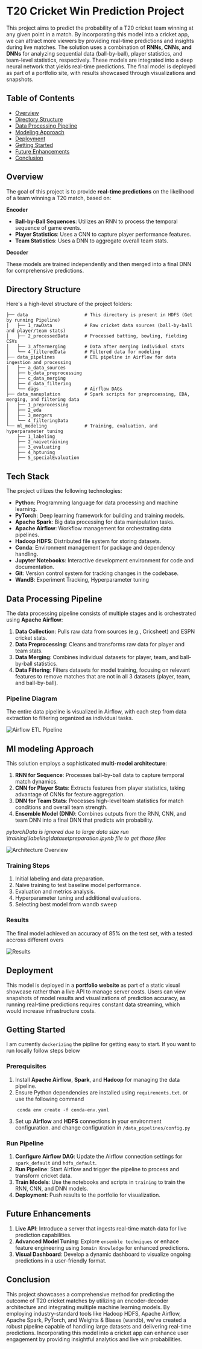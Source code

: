 # T20 Cricket Win Prediction Project

This project aims to predict the probability of a T20 cricket team winning at any given point in a match. By incorporating this model into a cricket app, we can attract more viewers by providing real-time predictions and insights during live matches. The solution uses a combination of **RNNs, CNNs, and DNNs** for analyzing sequential data (ball-by-ball), player statistics, and team-level statistics, respectively. These models are integrated into a deep neural network that yields real-time predictions. The final model is deployed as part of a portfolio site, with results showcased through visualizations and snapshots.

## Table of Contents

- [Overview](#overview)
- [Directory Structure](#directory-structure)
- [Data Processing Pipeline](#data-processing-pipeline)
- [Modeling Approach](#ml-modeling-approach)
- [Deployment](#deployment)
- [Getting Started](#getting-started)
- [Future Enhancements](#future-enhancements)
- [Conclusion](#conclusion)

## Overview

The goal of this project is to provide **real-time predictions** on the likelihood of a team winning a T20 match, based on:

**Encoder**
- **Ball-by-Ball Sequences**: Utilizes an RNN to process the temporal sequence of game events.
- **Player Statistics**: Uses a CNN to capture player performance features.
- **Team Statistics**: Uses a DNN to aggregate overall team stats.
  
**Decoder**
  
These models are trained independently and then merged into a final DNN for comprehensive predictions.

## Directory Structure

Here's a high-level structure of the project folders:

```plaintext
├── data                     # This directory is present in HDFS (Get by running Pipeline)
│   ├── 1_rawData            # Raw cricket data sources (ball-by-ball and player/team stats)
│   ├── 2_processedData      # Processed batting, bowling, fielding CSVs
│   ├── 3_aftermerging       # Data after merging individual stats
│   └── 4_filteredData       # Filtered data for modeling
├── data_pipelines           # ETL pipeline in Airflow for data ingestion and processing
│   ├── a_data_sources
│   ├── b_data_preprocessing
│   ├── c_data_merging
│   ├── d_data_filtering
│   └── dags                 # Airflow DAGs
├── data_manuplation         # Spark scripts for preprocessing, EDA, merging, and filtering data
│   ├── 1_preprocessing
│   ├── 2_eda
│   ├── 3_mergers
│   └── 4_filteringData
└── ml_modeling              # Training, evaluation, and hyperparameter tuning
    ├── 1_labeling
    ├── 2_naivetraining
    ├── 3_evaluating
    ├── 4_hptuning
    ├── 5_specialEvaluation
```

## Tech Stack

The project utilizes the following technologies:

- **Python**: Programming language for data processing and machine learning.
- **PyTorch**: Deep learning framework for building and training models.
- **Apache Spark**: Big data processing for data manipulation tasks.
- **Apache Airflow**: Workflow management for orchestrating data pipelines.
- **Hadoop HDFS**: Distributed file system for storing datasets.
- **Conda**: Environment management for package and dependency handling.
- **Jupyter Notebooks**: Interactive development environment for code and documentation.
- **Git**: Version control system for tracking changes in the codebase.
- **WandB**: Experiment Tracking, Hyperparameter tuning

## Data Processing Pipeline

The data processing pipeline consists of multiple stages and is orchestrated using **Apache Airflow**:

1. **Data Collection**: Pulls raw data from sources (e.g., Cricsheet) and ESPN cricket stats.
2. **Data Preprocessing**: Cleans and transforms raw data for player and team stats.
3. **Data Merging**: Combines individual datasets for player, team, and ball-by-ball statistics.
4. **Data Filtering**: Filters datasets for model training, focusing on relevant features to remove matches that are not in all 3 datasets (player, team, and ball-by-ball).

### Pipeline Diagram

The entire data pipeline is visualized in Airflow, with each step from data extraction to filtering organized as individual tasks.

![Airflow ETL Pipeline](./public/airflow_etl_pipeline.png)


## Ml modeling Approach

This solution employs a sophisticated **multi-model architecture**:

1. **RNN for Sequence**: Processes ball-by-ball data to capture temporal match dynamics.
2. **CNN for Player Stats**: Extracts features from player statistics, taking advantage of CNNs for feature aggregation.
3. **DNN for Team Stats**: Processes high-level team statistics for match conditions and overall team strength.
4. **Ensemble Model (DNN)**: Combines outputs from the RNN, CNN, and team DNN into a final DNN that predicts win probability.

*pytorchData is ignored due to large data size run \training\labeling\datasetpreparation.ipynb  file to get those files*

![Architecture Overview](./public/architectureOverview.png)

### Training Steps

1. Initial labeling and data preparation.
2. Naive training to test baseline model performance.
3. Evaluation and metrics analysis.
4. Hyperparameter tuning and additional evaluations.
5. Selecting best model from wandb sweep

### Results
The final model achieved an accuracy of 85% on the test set, with a tested accross different overs

![Results](./public/results.png)

## Deployment

This model is deployed in a **portfolio website** as part of a static visual showcase rather than a live API to manage server costs. Users can view snapshots of model results and visualizations of prediction accuracy, as running real-time predictions requires constant data streaming, which would increase infrastructure costs.

## Getting Started

I am currently ```dockerizing``` the pipline for getting easy to start. If you want to run locally follow steps below

### Prerequisites

1. Install **Apache Airflow**, **Spark**, and **Hadoop** for managing the data pipeline.
2. Ensure Python dependencies are installed using `requirements.txt`. or use the following command
```Code
    conda env create -f conda-env.yaml
```
3. Set up **Airflow** and **HDFS** connections in your environment configuration. and change configuration in ```/data_pipelines/config.py```

### Run Pipeline

1. **Configure Airflow DAG**: Update the Airflow connection settings for `spark_default` and `hdfs_default`.
2. **Run Pipeline**: Start Airflow and trigger the pipeline to process and transform cricket data.
3. **Train Models**: Use the notebooks and scripts in `training` to train the RNN, CNN, and DNN models.
4. **Deployment**: Push results to the portfolio for visualization.

## Future Enhancements

1. **Live API**: Introduce a server that ingests real-time match data for live prediction capabilities.
2. **Advanced Model Tuning**: Explore ```ensemble techniques``` or enhace feature engineering using ```Domain Knowledge``` for enhanced predictions.
3. **Visual Dashboard**: Develop a dynamic dashboard to visualize ongoing predictions in a user-friendly format.

## Conclusion

This project showcases a comprehensive method for predicting the outcome of T20 cricket matches by utilizing an encoder-decoder architecture and integrating multiple machine learning models. By employing industry-standard tools like Hadoop HDFS, Apache Airflow, Apache Spark, PyTorch, and Weights & Biases (wandb), we've created a robust pipeline capable of handling large datasets and delivering real-time predictions. Incorporating this model into a cricket app can enhance user engagement by providing insightful analytics and live win probabilities.
